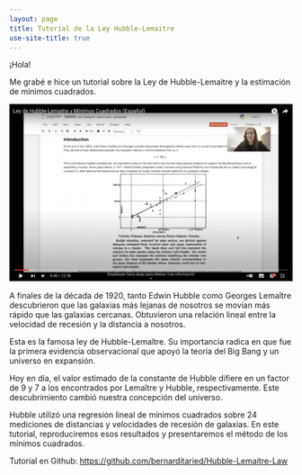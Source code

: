 ```yaml
---
layout: page
title: Tutorial de la Ley Hubble-Lemaitre
use-site-title: true
---
```


¡Hola!

Me grabé e hice un tutorial sobre la Ley de Hubble-Lemaitre y la estimación de mínimos cuadrados.

[![Link de Youtube](img/youtube_Hubble_spanish.png)](https://www.youtube.com/watch?v=uL3Q_zjytqs)


A finales de la década de 1920, tanto Edwin Hubble como Georges Lemaître descubrieron que las galaxias más lejanas de nosotros se movían más rápido que las galaxias cercanas. Obtuvieron una relación lineal entre la velocidad de recesión y la distancia a nosotros.

Esta es la famosa ley de Hubble-Lemaître. Su importancia radica en que fue la primera evidencia observacional que apoyó la teoría del Big Bang y un universo en expansión.

Hoy en día, el valor estimado de la constante de Hubble difiere en un factor de 9 y 7 a los encontrados por Lemaître y Hubble, respectivamente. Este descubrimiento cambió nuestra concepción del universo.

Hubble utilizó una regresión lineal de mínimos cuadrados sobre 24 mediciones de distancias y velocidades de recesión de galaxias. En este tutorial, reproduciremos esos resultados y presentaremos el método de los mínimos cuadrados.

Tutorial en Github: https://github.com/bernarditaried/Hubble-Lemaitre-Law

